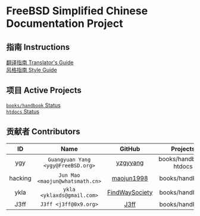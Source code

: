 # FreeBSD Simplified Chinese Documentation Project

## 指南 Instructions

[翻译指南 Translator's Guide](translators_guide.md)  
[风格指南 Style Guide](style_guide.md)

## 项目 Active Projects

[`books/handbook` Status](status/books-handbook.md)  
[`htdocs` Status](status/htdocs.md)

## 贡献者 Contributors

| ID | Name <Email> | GitHub | Projects |  
|:-:|:-:|:-:|:-:|
| ygy | `Guangyuan Yang <ygy@FreeBSD.org>` | [yzgyyang](https://github.com/yzgyyang) | books/handbook, htdocs |
| hacking | `Jun Mao <maojun@whatsmath.cn>`| [maojun1998](https://github.com/maojun1998) | books/handbook |
| ykla | `ykla <yklaxds@gmail.com>` | [FindWaySociety](https://github.com/FindWaySociety) | books/handbook |
| J3ff | `J3ff <j3ff@0x9.org>` | [J3ff](https://github.com/cnBSD) | books/handbook |
